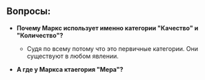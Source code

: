 ## Вопросы:
- **Почему Маркс использует именно категории "Качество" и "Количество"?** 
  - Судя по всему потому что это первичные категории. Они существуют в любом явлении.


            
- **А где у Маркса ктаегория "Мера"?**
